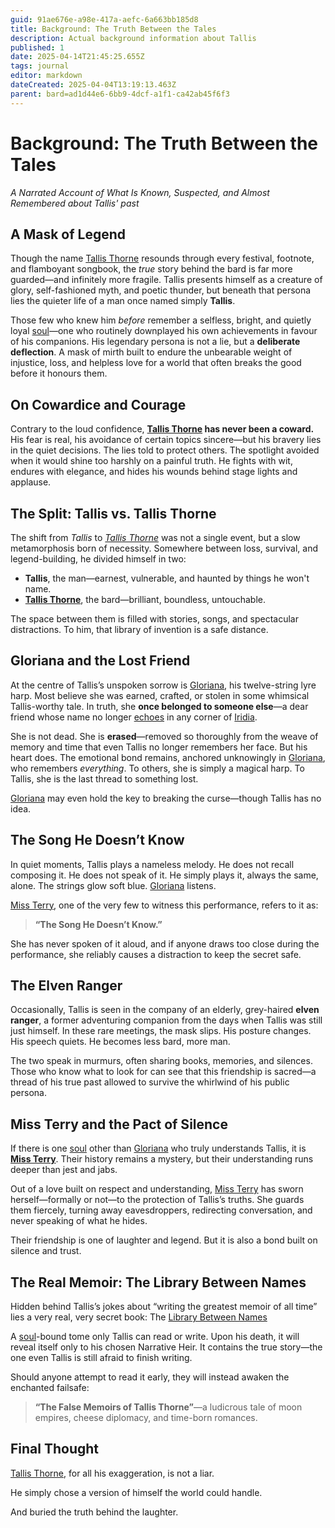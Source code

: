 ```yaml
---
guid: 91ae676e-a98e-417a-aefc-6a663bb185d8
title: Background: The Truth Between the Tales
description: Actual background information about Tallis
published: 1
date: 2025-04-14T21:45:25.655Z
tags: journal
editor: markdown
dateCreated: 2025-04-04T13:19:13.463Z
parent: bard=ad1d44e6-6bb9-4dcf-a1f1-ca42ab45f6f3
---
```


# Background: The Truth Between the Tales  
*A Narrated Account of What Is Known, Suspected, and Almost Remembered about Tallis' past*

## A Mask of Legend

Though the name [Tallis Thorne](/geography/settlement/city/city-of-or/local/tallis-thorne.md) resounds through every festival, footnote, and flamboyant songbook, the *true* story behind the bard is far more guarded—and infinitely more fragile. Tallis presents himself as a creature of glory, self-fashioned myth, and poetic thunder, but beneath that persona lies the quieter life of a man once named simply **Tallis**.

Those few who knew him *before* remember a selfless, bright, and quietly loyal [soul](/raw/20250501/soul/soul.md)—one who routinely downplayed his own achievements in favour of his companions. His legendary persona is not a lie, but a **deliberate deflection**. A mask of mirth built to endure the unbearable weight of injustice, loss, and helpless love for a world that often breaks the good before it honours them.

## On Cowardice and Courage

Contrary to the loud confidence, **[Tallis Thorne](/geography/settlement/city/city-of-or/local/tallis-thorne.md) has never been a coward.**  
His fear is real, his avoidance of certain topics sincere—but his bravery lies in the quiet decisions. The lies told to protect others. The spotlight avoided when it would shine too harshly on a painful truth. He fights with wit, endures with elegance, and hides his wounds behind stage lights and applause.

## The Split: Tallis vs. Tallis Thorne

The shift from *Tallis* to *[Tallis Thorne](/geography/settlement/city/city-of-or/local/tallis-thorne.md)* was not a single event, but a slow metamorphosis born of necessity. Somewhere between loss, survival, and legend-building, he divided himself in two:

- **Tallis**, the man—earnest, vulnerable, and haunted by things he won't name.  
- **[Tallis Thorne](/geography/settlement/city/city-of-or/local/tallis-thorne.md)**, the bard—brilliant, boundless, untouchable.

The space between them is filled with stories, songs, and spectacular distractions. To him, that library of invention is a safe distance.

## Gloriana and the Lost Friend

At the centre of Tallis’s unspoken sorrow is [Gloriana](/geography/settlement/city/city-of-or/local/tallis-thorne/gloriana.md), his twelve-string lyre harp. Most believe she was earned, crafted, or stolen in some whimsical Tallis-worthy tale. In truth, she **once belonged to someone else**—a dear friend whose name no longer [echoes](/raw/20250501/soul/echoes.md) in any corner of [Iridia](/geography/world/iridia.md).

She is not dead. She is **erased**—removed so thoroughly from the weave of memory and time that even Tallis no longer remembers her face. But his heart does. The emotional bond remains, anchored unknowingly in [Gloriana](/geography/settlement/city/city-of-or/local/tallis-thorne/gloriana.md), who remembers *everything*. To others, she is simply a magical harp. To Tallis, she is the last thread to something lost.

[Gloriana](/geography/settlement/city/city-of-or/local/tallis-thorne/gloriana.md) may even hold the key to breaking the curse—though Tallis has no idea.

## The Song He Doesn’t Know

In quiet moments, Tallis plays a nameless melody. He does not recall composing it. He does not speak of it. He simply plays it, always the same, alone. The strings glow soft blue. [Gloriana](/geography/settlement/city/city-of-or/local/tallis-thorne/gloriana.md) listens.

[Miss Terry](/being/character/miss-terry.md), one of the very few to witness this performance, refers to it as:

> **“The Song He Doesn’t Know.”**

She has never spoken of it aloud, and if anyone draws too close during the performance, she reliably causes a distraction to keep the secret safe.

## The Elven Ranger

Occasionally, Tallis is seen in the company of an elderly, grey-haired **elven ranger**, a former adventuring companion from the days when Tallis was still just himself. In these rare meetings, the mask slips. His posture changes. His speech quiets. He becomes less bard, more man.

The two speak in murmurs, often sharing books, memories, and silences. Those who know what to look for can see that this friendship is sacred—a thread of his true past allowed to survive the whirlwind of his public persona.

## Miss Terry and the Pact of Silence

If there is one [soul](/raw/20250501/soul/soul.md) other than [Gloriana](/geography/settlement/city/city-of-or/local/tallis-thorne/gloriana.md) who truly understands Tallis, it is **[Miss Terry](/being/character/miss-terry.md)**. Their history remains a mystery, but their understanding runs deeper than jest and jabs.

Out of a love built on respect and understanding, [Miss Terry](/being/character/miss-terry.md) has sworn herself—formally or not—to the protection of Tallis’s truths. She guards them fiercely, turning away eavesdroppers, redirecting conversation, and never speaking of what he hides.

Their friendship is one of laughter and legend. But it is also a bond built on silence and trust.

## The Real Memoir: The Library Between Names

Hidden behind Tallis’s jokes about “writing the greatest memoir of all time” lies a very real, very secret book: The [Library Between Names](/geography/settlement/city/city-of-or/local/tallis-thorne/library-between-names.md)

A [soul](/raw/20250501/soul/soul.md)-bound tome only Tallis can read or write. Upon his death, it will reveal itself only to his chosen Narrative Heir. It contains the true story—the one even Tallis is still afraid to finish writing.

Should anyone attempt to read it early, they will instead awaken the enchanted failsafe:  
> **“The False Memoirs of Tallis Thorne”**—a ludicrous tale of moon empires, cheese diplomacy, and time-born romances.

## Final Thought

[Tallis Thorne](/geography/settlement/city/city-of-or/local/tallis-thorne.md), for all his exaggeration, is not a liar.

He simply chose a version of himself the world could handle.

And buried the truth behind the laughter.
